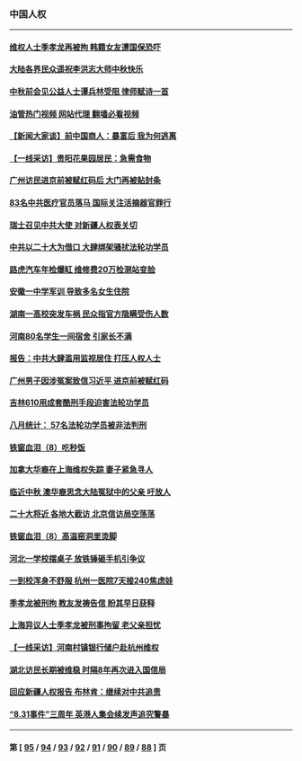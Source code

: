 ### 中国人权
---
#### [维权人士季孝龙再被拘 韩籍女友遭国保恐吓](../../pages/ncid278/n13821276.md?09101645) 
#### [大陆各界民众遥祝李洪志大师中秋快乐](../../pages/ncid278/n13821222.md?09101645) 
#### [中秋前会见公益人士谭兵林受阻 律师赋诗一首](../../pages/ncid278/n13821028.md?09101645) 
#### [油管热门视频 网站代理 翻墙必看视频](http://209.222.30.114:81/youtube.html?09101645)
#### [【新闻大家谈】前中国商人：暴富后 我为何逃离](../../pages/ncid278/n13820946.md?09101645) 
#### [【一线采访】贵阳花果园居民：急需食物](../../pages/ncid278/n13820652.md?09101645) 
#### [广州访民进京前被赋红码后 大门再被贴封条](../../pages/ncid278/n13820786.md?09101645) 
#### [83名中共医疗官员落马 国际关注活摘器官罪行](../../pages/ncid278/n13820716.md?09101645) 
#### [瑞士召见中共大使 对新疆人权表关切](../../pages/ncid278/n13820200.md?09101645) 
#### [中共以二十大为借口 大肆绑架骚扰法轮功学员](../../pages/ncid278/n13819570.md?09101645) 
#### [路虎汽车年检爆缸 维修费20万检测站变脸](../../pages/ncid278/n13819981.md?09101645) 
#### [安徽一中学军训 导致多名女生住院](../../pages/ncid278/n13819752.md?09101645) 
#### [湖南一高校突发车祸 民众指官方隐瞒受伤人数](../../pages/ncid278/n13819708.md?09101645) 
#### [河南80名学生一间宿舍 引家长不满](../../pages/ncid278/n13819206.md?09101645) 
#### [报告：中共大肆滥用监视居住 打压人权人士](../../pages/ncid278/n13818714.md?09101645) 
#### [广州男子因涉冤案致信习近平 进京前被赋红码](../../pages/ncid278/n13818724.md?09101645) 
#### [吉林610用成套酷刑手段迫害法轮功学员](../../pages/ncid278/n13814775.md?09101645) 
#### [八月统计： 57名法轮功学员被非法判刑](../../pages/ncid278/n13817356.md?09101645) 
#### [铁窗血泪（8）吃秒饭](../../pages/ncid278/n13813761.md?09101645) 
#### [加拿大华裔在上海维权失踪 妻子紧急寻人](../../pages/ncid278/n13817708.md?09101645) 
#### [临近中秋 澳华裔思念大陆冤狱中的父亲 吁放人](../../pages/ncid278/n13816551.md?09101645) 
#### [二十大将近 各地大截访 北京信访局空荡荡](../../pages/ncid278/n13816761.md?09101645) 
#### [铁窗血泪（8）高温窑洞里烫脚](../../pages/ncid278/n13816073.md?09101645) 
#### [河北一学校摆桌子 放铁锤砸手机引争议](../../pages/ncid278/n13816760.md?09101645) 
#### [一到校浑身不舒服 杭州一医院7天接240焦虑娃](../../pages/ncid278/n13816743.md?09101645) 
#### [季孝龙被刑拘 教友发祷告信 盼其早日获释](../../pages/ncid278/n13816586.md?09101645) 
#### [上海异议人士季孝龙被刑事拘留 老父亲担忧](../../pages/ncid278/n13816449.md?09101645) 
#### [【一线采访】河南村镇银行储户赴杭州维权](../../pages/ncid278/n13816151.md?09101645) 
#### [湖北访民长期被维稳 时隔8年再次进入国信局](../../pages/ncid278/n13816084.md?09101645) 
#### [回应新疆人权报告 布林肯：继续对中共追责](../../pages/ncid278/n13815660.md?09101645) 
#### [“8.31事件”三周年 英港人集会续发声追究警暴](../../pages/ncid278/n13815643.md?09101645) 

---
#### 第 [ [95](./95.md?09101645) / [94](./94.md?09101645) / [93](./93.md?09101645) / [92](./92.md?09101645) / [91](./91.md?09101645) / [90](./90.md?09101645) / [89](./89.md?09101645) / [88](./88.md?09101645) ] 页
